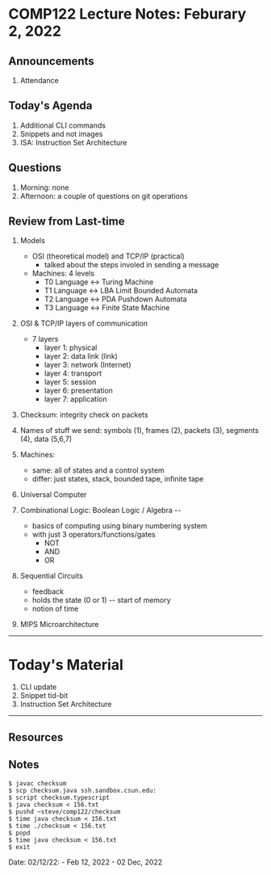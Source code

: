 # COMP122 Lecture Notes: Feburary 2, 2022

## Announcements
   1. Attendance

## Today's Agenda
   1. Additional CLI commands
   1. Snippets and not images
   1. ISA: Instruction Set Architecture

## Questions
   1. Morning: none
   1. Afternoon: a couple of questions on git operations

## Review from Last-time
   1. Models
      - OSI (theoretical model) and TCP/IP (practical)
        - talked about the steps involed in sending a message 
      - Machines:  4 levels
        - T0 Language <-> Turing Machine
        - T1 Language <-> LBA Limit Bounded Automata
        - T2 Language <-> PDA Pushdown Automata
        - T3 Language <-> Finite State Machine
   1. OSI & TCP/IP layers of communication
      - 7 layers
        - layer 1: physical
        - layer 2: data link (link)
        - layer 3: network (Internet)
        - layer 4: transport
        - layer 5: session
        - layer 6: presentation 
        - layer 7: application

   1. Checksum: integrity check on packets
   1. Names of stuff we send: symbols (1), frames (2), packets (3), segments (4), data (5,6,7)
   1. Machines:
      - same: all of states and a control system
      - differ:  just states, stack, bounded tape, infinite tape
   1. Universal Computer
   1. Combinational Logic: Boolean Logic / Algebra -- 
      - basics of computing using binary numbering system
      - with just 3 operators/functions/gates
        - NOT
        - AND
        - OR  
   1. Sequential Circuits
      - feedback
      - holds the state (0 or 1) -- start of memory 
      - notion of time 
   1. MIPS Microarchitecture

---
# Today's Material
  1. CLI update
  1. Snippet tid-bit
  1. Instruction Set Architecture


---
## Resources
## Notes

    $ javac checksum
    $ scp checksum.java ssh.sandbox.csun.edu:
    $ script checksum.typescript      
    $ java checksum < 156.txt         
    $ pushd ~steve/comp122/checksum   
    $ time java checksum < 156.txt    
    $ time ./checksum < 156.txt       
    $ popd                            
    $ time java checksum < 156.txt    
    $ exit 


Date:
   02/12/22: 
      - Feb 12, 2022
      - 02 Dec, 2022






